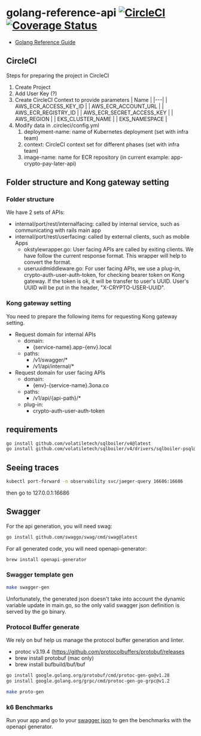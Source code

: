 # golang-reference-api [![CircleCI](https://dl.circleci.com/status-badge/img/gh/monacohq/golang-reference-api/tree/main.svg?style=shield&circle-token=f53baf2c57298a27845912ce5290a942814cfcc9)](https://dl.circleci.com/status-badge/redirect/gh/monacohq/golang-reference-api/tree/main) [![Coverage Status](https://coveralls.io/repos/github/monacohq/golang-reference-api/badge.svg?branch=main&t=TuyuYC)](https://coveralls.io/github/monacohq/golang-reference-api?branch=main)

* [Golang Reference Guide](https://github.com/monacohq/golang-reference-guide)

## CircleCI
Steps for preparing the project in CircleCI
1. Create Project
1. Add User Key (?)
1. Create CircleCI Context to provide parameters
    | Name |
    |---|
    | AWS_ECR_ACCESS_KEY_ID |
    | AWS_ECR_ACCOUNT_URL |
    | AWS_ECR_REGISTRY_ID |
    | AWS_ECR_SECRET_ACCESS_KEY |
    | AWS_REGION |
    | EKS_CLUSTER_NAME |
    | EKS_NAMESPACE |
1. Modify data in .circleci/config.yml
    1. deployment-name: name of Kubernetes deployment (set with infra team)
    1. context: CircleCI context set for different phases (set with infra team)
    1. image-name: name for ECR repository (in current example: app-crypto-pay-later-api)

## Folder structure and Kong gateway setting
### Folder structure
We have 2 sets of APIs:
* internal/port/rest/internalfacing: called by internal service, such as communicating with rails main app
* internal/port/rest/userfacing: called by external clients, such as mobile Apps
    * okstylewrapper.go: User facing APIs are called by exiting clients. We have follow the current response format. This wrapper will help to convert the format.
    * useruuidmiddleware.go: For user facing APIs, we use a plug-in, crypto-auth-user-auth-token, for checking bearer token on Kong gateway. If the token is ok, it will be transfer to user's UUID. User's UUID will be put in the header, "X-CRYPTO-USER-UUID".

### Kong gateway setting
You need to prepare the following items for requesting Kong gateway setting.
* Request domain for internal APIs
    * domain:
        - {service-name}.app-{env}.local
    * paths:
        - /v1/swagger/*
        - /v1/api/internal/*
* Request domain for user facing APIs
    * domain:
        - {env}-{service-name}.3ona.co
    * paths:
        - /v1/api/{api-path}/*
    * plug-in:
        - crypto-auth-user-auth-token

## requirements

```bash
go install github.com/volatiletech/sqlboiler/v4@latest
go install github.com/volatiletech/sqlboiler/v4/drivers/sqlboiler-psql@latest
```

## Seeing traces

```bash
kubectl port-forward -n observability svc/jaeger-query 16686:16686
```

then go to 127.0.0.1:16686

## Swagger

For the api generation, you will need swag:

```bash
go install github.com/swaggo/swag/cmd/swag@latest
```

For all generated code, you will need openapi-generator:

```bash
brew install openapi-generator
```

### Swagger template gen

```bash
make swagger-gen
```

Unfortunately, the generated json doesn't take into account the dynamic variable update in main.go, so the only valid swagger json definition is served by the go binary.


### Protocol Buffer generate
We rely on buf help us manage the protocol buffer generation and linter.

- protoc v3.19.4 (https://github.com/protocolbuffers/protobuf/releases
- brew install protobuf (mac only)
- brew install bufbuild/buf/buf

```bash
go install google.golang.org/protobuf/cmd/protoc-gen-go@v1.28
go install google.golang.org/grpc/cmd/protoc-gen-go-grpc@v1.2
```

```bash
make proto-gen
```

### k6 Benchmarks

Run your app and go to your [swagger json](http://localhost:3000/v1/swagger/) to gen the benchmarks with the openapi generator.
